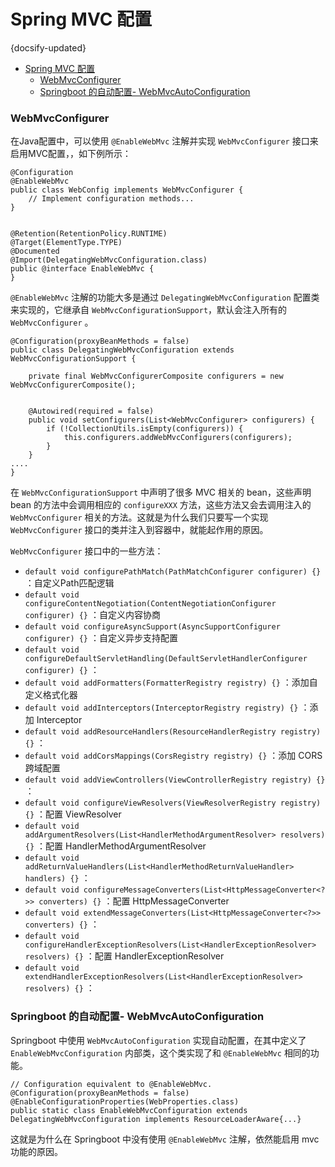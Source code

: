 #  Spring MVC 配置
{docsify-updated}

- [Spring MVC 配置](#spring-mvc-配置)
	- [WebMvcConfigurer](#webmvcconfigurer)
	- [Springboot 的自动配置- WebMvcAutoConfiguration](#springboot-的自动配置--webmvcautoconfiguration)


### WebMvcConfigurer
在Java配置中，可以使用 `@EnableWebMvc` 注解并实现 `WebMvcConfigurer` 接口来启用MVC配置，，如下例所示：

```
@Configuration
@EnableWebMvc
public class WebConfig implements WebMvcConfigurer {
	// Implement configuration methods...
}


@Retention(RetentionPolicy.RUNTIME)
@Target(ElementType.TYPE)
@Documented
@Import(DelegatingWebMvcConfiguration.class)
public @interface EnableWebMvc {
}
```

`@EnableWebMvc` 注解的功能大多是通过 `DelegatingWebMvcConfiguration` 配置类来实现的，它继承自 `WebMvcConfigurationSupport`，默认会注入所有的 `WebMvcConfigurer` 。
```
@Configuration(proxyBeanMethods = false)
public class DelegatingWebMvcConfiguration extends WebMvcConfigurationSupport {

	private final WebMvcConfigurerComposite configurers = new WebMvcConfigurerComposite();


	@Autowired(required = false)
	public void setConfigurers(List<WebMvcConfigurer> configurers) {
		if (!CollectionUtils.isEmpty(configurers)) {
			this.configurers.addWebMvcConfigurers(configurers);
		}
	}
....
}
```
在 `WebMvcConfigurationSupport` 中声明了很多 MVC 相关的 bean，这些声明 bean 的方法中会调用相应的 `configureXXX` 方法，这些方法又会去调用注入的 `WebMvcConfigurer` 相关的方法。这就是为什么我们只要写一个实现 `WebMvcConfigurer` 接口的类并注入到容器中，就能起作用的原因。

`WebMvcConfigurer` 接口中的一些方法：

+ `default void configurePathMatch(PathMatchConfigurer configurer) {} ` ：自定义Path匹配逻辑
+ `default void configureContentNegotiation(ContentNegotiationConfigurer configurer) {}` ：自定义内容协商
+ `default void configureAsyncSupport(AsyncSupportConfigurer configurer) {}` ：自定义异步支持配置
+ `default void configureDefaultServletHandling(DefaultServletHandlerConfigurer configurer) {}` ：
+ `default void addFormatters(FormatterRegistry registry) {}` ：添加自定义格式化器
+ `default void addInterceptors(InterceptorRegistry registry) {}` ：添加 Interceptor
+ `default void addResourceHandlers(ResourceHandlerRegistry registry) {}` ：
+ `default void addCorsMappings(CorsRegistry registry) {}` ：添加 CORS 跨域配置
+ `default void addViewControllers(ViewControllerRegistry registry) {}` ：
+ `default void configureViewResolvers(ViewResolverRegistry registry) {}` ：配置 ViewResolver 
+ `default void addArgumentResolvers(List<HandlerMethodArgumentResolver> resolvers) {}` ：配置 HandlerMethodArgumentResolver
+ `default void addReturnValueHandlers(List<HandlerMethodReturnValueHandler> handlers) {}` ：
+ `default void configureMessageConverters(List<HttpMessageConverter<?>> converters) {}` ：配置 HttpMessageConverter
+ `default void extendMessageConverters(List<HttpMessageConverter<?>> converters) {}` ：
+ `default void configureHandlerExceptionResolvers(List<HandlerExceptionResolver> resolvers) {}` ：配置 HandlerExceptionResolver
+ `default void extendHandlerExceptionResolvers(List<HandlerExceptionResolver> resolvers) {}` ：

### Springboot 的自动配置- WebMvcAutoConfiguration
Springboot 中使用 `WebMvcAutoConfiguration` 实现自动配置，在其中定义了 `EnableWebMvcConfiguration` 内部类，这个类实现了和 `@EnableWebMvc` 相同的功能。
```
// Configuration equivalent to @EnableWebMvc.
@Configuration(proxyBeanMethods = false)
@EnableConfigurationProperties(WebProperties.class)
public static class EnableWebMvcConfiguration extends DelegatingWebMvcConfiguration implements ResourceLoaderAware{...}
```
这就是为什么在 Springboot 中没有使用 `@EnableWebMvc` 注解，依然能启用 mvc 功能的原因。